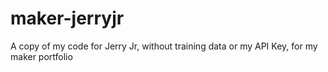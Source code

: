 # maker-jerryjr
A copy of my code for Jerry Jr, without training data or my API Key, for my maker portfolio
